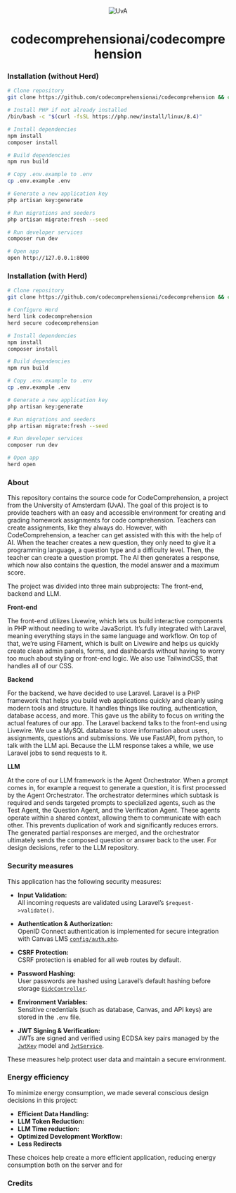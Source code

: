 <p align="center">
  <img src="https://groeidocument.nl/cms/wp-content/uploads/2017/05/logo-uva.png" alt="UvA"/>
</p>

<h1 align="center">
  codecomprehensionai/codecomprehension
</h1>

### Installation (without Herd)

```sh
# Clone repository
git clone https://github.com/codecomprehensionai/codecomprehension && cd codecomprehension

# Install PHP if not already installed
/bin/bash -c "$(curl -fsSL https://php.new/install/linux/8.4)"

# Install dependencies
npm install
composer install

# Build dependencies
npm run build

# Copy .env.example to .env
cp .env.example .env

# Generate a new application key
php artisan key:generate

# Run migrations and seeders
php artisan migrate:fresh --seed

# Run developer services
composer run dev

# Open app
open http://127.0.0.1:8000
```

### Installation (with Herd)

```sh
# Clone repository
git clone https://github.com/codecomprehensionai/codecomprehension && cd codecomprehension

# Configure Herd
herd link codecomprehension
herd secure codecomprehension

# Install dependencies
npm install
composer install

# Build dependencies
npm run build

# Copy .env.example to .env
cp .env.example .env

# Generate a new application key
php artisan key:generate

# Run migrations and seeders
php artisan migrate:fresh --seed

# Run developer services
composer run dev

# Open app
herd open
```

### About

This repository contains the source code for CodeComprehension, a project from the University of Amsterdam (UvA). The goal of this project is to provide teachers with an easy and accessible environment for creating and grading homework assignments for code comprehension.
Teachers can create assignments, like they always do. However, with CodeComprehension, a teacher can get assisted with this with the help of AI. When the teacher creates a new question, they only need to give it a programming language, a question type and a difficulty level. Then, the teacher can create a question prompt. The AI then generates a response, which now also contains the question, the model answer and a maximum score.

The project was divided into three main subprojects: The front-end, backend and LLM.

**Front-end**

The front-end utilizes Livewire, which lets us build interactive components in PHP without needing to write JavaScript. It’s fully integrated with Laravel, meaning everything stays in the same language and workflow. On top of that, we’re using Filament, which is built on Livewire and helps us quickly create clean admin panels, forms, and dashboards without having to worry too much about styling or front-end logic. We also use TailwindCSS, that handles all of our CSS.

**Backend**

For the backend, we have decided to use Laravel. Laravel is a PHP framework that helps you build web applications quickly and cleanly using modern tools and structure. It handles things like routing, authentication, database access, and more. This gave us the ability to focus on writing the actual features of our app. The Laravel backend talks to the front-end using Livewire. We use a MySQL database to store information about users, assignments, questions and submissions. We use FastAPI, from python, to talk with the LLM api. Because the LLM response takes a while, we use Laravel jobs to send requests to it.

**LLM**

At the core of our LLM framework is the Agent Orchestrator. When a prompt comes in, for example a request to generate a question, it is first processed by the Agent Orchestrator. The orchestrator determines which subtask is required and sends targeted prompts to specialized agents, such as the Test Agent, the Question Agent, and the Verification Agent. These agents operate within a shared context, allowing them to communicate with each other. This prevents duplication of work and significantly reduces errors. The generated partial responses are merged, and the orchestrator ultimately sends the composed question or answer back to the user. For design decisions, refer to the LLM repository.

### Security measures 

This application has the following security measures:

- **Input Validation:**  
  All incoming requests are validated using Laravel’s `$request->validate()`.

- **Authentication & Authorization:**  
  OpenID Connect authentication is implemented for secure integration with Canvas LMS [`config/auth.php`](config/auth.php).

- **CSRF Protection:**  
  CSRF protection is enabled for all web routes by default.

- **Password Hashing:**  
  User passwords are hashed using Laravel’s default hashing before storage [`OidcController`](app/Http/Controllers/OidcController.php).

- **Environment Variables:**  
  Sensitive credentials (such as database, Canvas, and API keys) are stored in the `.env` file.

- **JWT Signing & Verification:**  
  JWTs are signed and verified using ECDSA key pairs managed by the [`JwtKey`](app/Models/JwtKey.php) model and [`JwtService`](app/Services/Jwt/JwtService.php). 

These measures help protect user data and maintain a secure environment.

### Energy efficiency

To minimize energy consumption, we made several conscious design decisions in this project:

- **Efficient Data Handling:**
- **LLM Token Reduction:** 
- **LLM Time reduction:**
- **Optimized Development Workflow:**
- **Less Redirects**

These choices help create a more efficient application, reducing energy consumption both on the server and for

### Credits 

